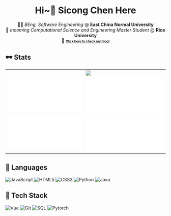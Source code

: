 <!--
# Hi there 👋

**Term-inator/Term-inator** is a ✨ _special_ ✨ repository because its `README.md` (this file) appears on your GitHub profile.

Here are some ideas to get you started:

- 🔭 I’m currently working on ...
- 🌱 I’m currently learning ...
- 👯 I’m looking to collaborate on ...
- 🤔 I’m looking for help with ...
- 💬 Ask me about ...
- 📫 How to reach me: ...
- 😄 Pronouns: ...
- ⚡ Fun fact: ...
-->

<div align="center">
  
# Hi~👋 Sicong Chen Here

 🧑‍🎓 *BEng, Software Engineering* @ **East China Normal University**   
 🚀 *Incoming Computational Science and Engineering Master Student* @ **Rice University**  
 🤩 [<b style="font-size: 10px;">Click here to check my blog!</b>](https://term-inator.github.io/)
</div>

## 🕶 Stats
<table>
  <tbody>
    <tr>
      <td rowspan="2"><img src="https://github.com/Term-inator/Term-inator/blob/main/assets/general.svg" /></td>
      <td><img src="https://streak-stats.demolab.com?user=Term-inator&theme=vue&hide_border=true" /></td>
    </tr>
    <tr>
      <td><img src="https://github.com/Term-inator/Term-inator/blob/main/assets/isocalendar.svg" /></td>
    </tr>
    <tr>
      <td><img src="https://github.com/Term-inator/Term-inator/blob/main/assets/languages.svg" /></td>
      <td><img src="https://github.com/Term-inator/Term-inator/blob/main/assets/wakatime.svg" /></td>
    </tr>
  </tbody>
</table>

<!--
![trophy](https://github-profile-trophy.vercel.app/?username=Term-inator&no-frame=true&row=2&column=4&margin-w=36&margin-h=12)
-->
<!--
![Anurag's github stats](https://github-readme-stats.vercel.app/api?username=Term-inator&show_icons=true)
-->
<!--
[<img src="https://api.githubtrends.io/user/svg/Term-inator/langs?time_range=one_year&include_private=false&theme=classic" alt="Most Used Languages" width="300" />](https://www.githubtrends.io)
[<img src="https://api.githubtrends.io/user/svg/Term-inator/repos?time_range=one_year&theme=classic" alt="Most Contributed Repositories" width="300" />](https://www.githubtrends.io)
-->

## :page_facing_up: Languages

![JavaScript](https://img.shields.io/badge/-JavaScript-000000?style=flat&logo=javascript)
![HTML5](https://img.shields.io/badge/-HTML5-000000?style=flat&logo=html5)
![CSS3](https://img.shields.io/badge/-CSS-000000?style=flat&logo=css3)
![Python](https://img.shields.io/badge/-Python-000000?style=flat&logo=python)
![Java](https://img.shields.io/badge/-Java-000000?style=flat&logo=java)

## :blue_book: Tech Stack

![Vue](https://img.shields.io/badge/-Vue-000000?style=flat&logo=vue.js)
![Git](https://img.shields.io/badge/-GIT-000000?style=flat&logo=git)
![SQL](https://img.shields.io/badge/-SQL-000000?style=flat&logo=postgresql)
![Pytorch](https://img.shields.io/badge/-Pytorch-000000?style=flat&logo=pytorch)
